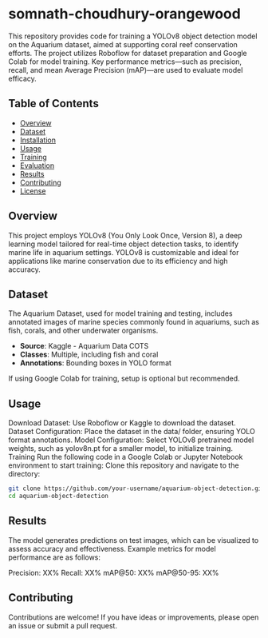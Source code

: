 # somnath-choudhury-orangewood

This repository provides code for training a YOLOv8 object detection model on the Aquarium dataset, aimed at supporting coral reef conservation efforts. The project utilizes Roboflow for dataset preparation and Google Colab for model training. Key performance metrics—such as precision, recall, and mean Average Precision (mAP)—are used to evaluate model efficacy.

## Table of Contents
- [Overview](#overview)
- [Dataset](#dataset)
- [Installation](#installation)
- [Usage](#usage)
- [Training](#training)
- [Evaluation](#evaluation)
- [Results](#results)
- [Contributing](#contributing)
- [License](#license)

## Overview

This project employs YOLOv8 (You Only Look Once, Version 8), a deep learning model tailored for real-time object detection tasks, to identify marine life in aquarium settings. YOLOv8 is customizable and ideal for applications like marine conservation due to its efficiency and high accuracy.

## Dataset

The Aquarium Dataset, used for model training and testing, includes annotated images of marine species commonly found in aquariums, such as fish, corals, and other underwater organisms.

- **Source**: Kaggle - Aquarium Data COTS
- **Classes**: Multiple, including fish and coral
- **Annotations**: Bounding boxes in YOLO format

If using Google Colab for training, setup is optional but recommended.

## Usage
Download Dataset: Use Roboflow or Kaggle to download the dataset.
Dataset Configuration: Place the dataset in the data/ folder, ensuring YOLO format annotations.
Model Configuration: Select YOLOv8 pretrained model weights, such as yolov8n.pt for a smaller model, to initialize training.
Training
Run the following code in a Google Colab or Jupyter Notebook environment to start training:
Clone this repository and navigate to the directory:

```bash
git clone https://github.com/your-username/aquarium-object-detection.git
cd aquarium-object-detection
```

## Results
The model generates predictions on test images, which can be visualized to assess accuracy and effectiveness. Example metrics for model performance are as follows:

Precision: XX%
Recall: XX%
mAP@50: XX%
mAP@50-95: XX%

## Contributing
Contributions are welcome! If you have ideas or improvements, please open an issue or submit a pull request.
